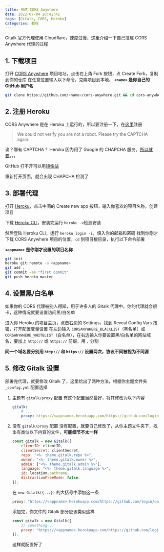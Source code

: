 ```yaml
---
title: 搭建 CORS Anywhere
date: 2022-07-04 20:41:42
tags: [Gitalk, CORS, Heroku]
categories: 教程
---
```


Gitalk 官方代理使用 Cloudflare，速度过慢，这里介绍一下自己搭建 CORS Anywhere 代理的过程

<!-- more -->

## 1. 下载项目

打开 [CORS Anywhere](https://github.com/Rob--W/cors-anywhere) 项目地址，点击右上角 Fork 按钮，点 Create Fork，复制到你的仓库
在任意位置输入以下命令，克隆项目到本地，
**`<name>` 是你自己的 GitHub 用户名**

```bash
git clone https://github.com/<name>/cors-anywhere.git && cd cors-anywhere
```

## 2. 注册 Heroku

CORS Anywhere 是在 Heroku 上运行的，所以要注册一下，在[这里](https://signup.heroku.com/)注册

> We could not verify you are not a robot. Please try the CAPTCHA again.

诶？哪有 CAPTCHA？
Heroku 因为用了 Google 的 CHAPCHA 服务，[所以就要](/2022/12/07/fix-github)。。。

GitHub 打不开可以用[镜像站](https://www.library.ac.cn)

重新打开页面，就会出现 CHAPCHA 检测了

## 3. 部署代理

打开 [Heroku](https://www.heroku.com)，点击中间的 Create new app 按钮，输入你喜欢的项目名称，创建项目

下载 [Heroku CLI](https://devcenter.heroku.com/articles/heroku-cli)，安装完运行 `heroku -v`检测安装

然后登陆 Heroku CLI，运行 `heroku login -i`，填入你的邮箱和密码
找到你刚才下载 CORS Anywhere 项目的位置，`cd` 到项目根目录，执行以下命令部署

**`<appname>` 是你刚才设置的项目名称**

```bash
git init
heroku git:remote -a <appname>
git add .
git commit -am "first commit"
git push heroku master
```

## 4. 设置黑/白名单

如果你的 CORS 代理被别人得知，用于许多人的 Gitalk 代理中，你的代理就会很卡，这种情况就要设置访问黑/白名单

进入你 Heroku 的项目主页，点击右边的 Settings，找到 Reveal Config Vars 按钮，打开配置变量设置
在左边输入 `CORSANYWHERE_BLACKLIST`（黑名单）或 `CORSANYWHERE_WHITELIST`（白名单），在右边输入你要设置黑/白名单的网站域名，要加上 `http://` 或 `https://` 前缀，用 `,` 分割

**同一个域名要分别用 `http://` 和 `https://` 设置两次，协议不同被视为不同源**

## 5. 修改 Gitalk 设置

部署完代理，就要修改 Gitalk 了，这里给出了两种方法，根据你主题文件夹 `_config.yml` 配置选择

1.  主题有 `gitalk/proxy` 配置
    有这个配置当然最好，将其修改为以下内容

    ```yaml
    gitalk:
        # ...
        proxy: https://<appname>.herokuapp.com/https://github.com/login/oauth/access_token
    ```

2.  没有 `gitalk/proxy` 配置
    没有配置，就要自己修改了，从你主题文件夹下，找出有类似以下内容的文件，**可能细节不太一样**

    ```javascript
    const gitalk = new Gitalk({
        clientID: clientID,
        clientSecret: clientSecret,
        repo: "<%- theme.gitalk.repo %>",
        owner: "<%- theme.gitalk.owner %>",
        admin: ["<%- theme.gitalk.admin %>"],
        language: "<%- theme.gitalk.language %>",
        id: location.pathname,
        distractionFreeMode: false,
    });
    ```

    在 `new Gitalk({...})` 的大括号中添加这一条

    ```javascript
    proxy: "https://<appname>.herokuapp.com/https://github.com/login/oauth/access_token",
    ```

    添加完，你文件的 Gitalk 部分应该类似这样

    ```javascript
    const gitalk = new Gitalk({
        // something...
        proxy: "https://<appname>.herokuapp.com/https://github.com/login/oauth/access_token",
    });
    ```

    这样就配置好了
